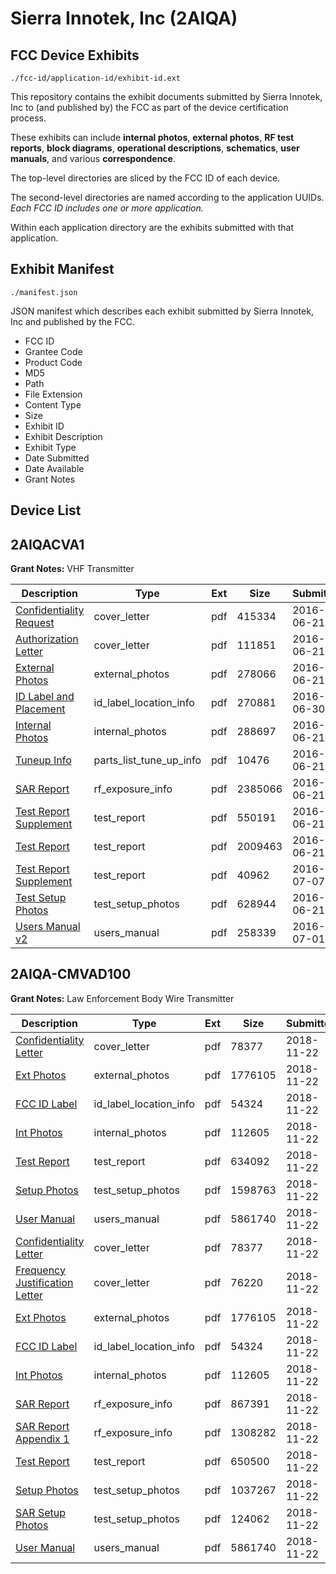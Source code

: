 # Sierra Innotek, Inc (2AIQA)
## FCC Device Exhibits

```
./fcc-id/application-id/exhibit-id.ext
```

This repository contains the exhibit documents submitted by Sierra Innotek, Inc to (and published by) the FCC as part of the device certification process.

These exhibits can include **internal photos**, **external photos**, **RF test reports**, **block diagrams**, **operational descriptions**, **schematics**, **user manuals**, and various **correspondence**.

The top-level directories are sliced by the FCC ID of each device.

The second-level directories are named according to the application UUIDs. *Each FCC ID includes one or more application.*

Within each application directory are the exhibits submitted with that application. 

## Exhibit Manifest

```
./manifest.json
```

JSON manifest which describes each exhibit submitted by Sierra Innotek, Inc and published by the FCC.

- FCC ID
- Grantee Code
- Product Code
- MD5
- Path
- File Extension
- Content Type
- Size
- Exhibit ID
- Exhibit Description
- Exhibit Type
- Date Submitted
- Date Available
- Grant Notes

## Device List
## 2AIQACVA1
**Grant Notes:** VHF Transmitter

| Description | Type | Ext | Size | Submitted | Available |
| ----------- | ---- | --- | ---- | --------- | --------- |
| [Confidentiality Request](2AIQACVA1/40de178ac58ae7b114d2e9f37ceda6c6/3035609.pdf) | cover_letter | pdf | 415334 | 2016-06-21 | 2016-07-01 |
| [Authorization Letter](2AIQACVA1/40de178ac58ae7b114d2e9f37ceda6c6/3035610.pdf) | cover_letter | pdf | 111851 | 2016-06-21 | 2016-07-01 |
| [External Photos](2AIQACVA1/40de178ac58ae7b114d2e9f37ceda6c6/3035611.pdf) | external_photos | pdf | 278066 | 2016-06-21 | 2016-07-01 |
| [ID Label and Placement](2AIQACVA1/40de178ac58ae7b114d2e9f37ceda6c6/3046448.pdf) | id_label_location_info | pdf | 270881 | 2016-06-30 | 2016-07-01 |
| [Internal Photos](2AIQACVA1/40de178ac58ae7b114d2e9f37ceda6c6/3035623.pdf) | internal_photos | pdf | 288697 | 2016-06-21 | 2016-07-01 |
| [Tuneup Info](2AIQACVA1/40de178ac58ae7b114d2e9f37ceda6c6/3035624.pdf) | parts_list_tune_up_info | pdf | 10476 | 2016-06-21 | 2016-07-01 |
| [SAR Report](2AIQACVA1/40de178ac58ae7b114d2e9f37ceda6c6/3035614.pdf) | rf_exposure_info | pdf | 2385066 | 2016-06-21 | 2016-07-01 |
| [Test Report Supplement](2AIQACVA1/40de178ac58ae7b114d2e9f37ceda6c6/3035619.pdf) | test_report | pdf | 550191 | 2016-06-21 | 2016-07-01 |
| [Test Report](2AIQACVA1/40de178ac58ae7b114d2e9f37ceda6c6/3035620.pdf) | test_report | pdf | 2009463 | 2016-06-21 | 2016-07-01 |
| [Test Report Supplement](2AIQACVA1/40de178ac58ae7b114d2e9f37ceda6c6/3055259.pdf) | test_report | pdf | 40962 | 2016-07-07 | 2016-07-01 |
| [Test Setup Photos](2AIQACVA1/40de178ac58ae7b114d2e9f37ceda6c6/3035621.pdf) | test_setup_photos | pdf | 628944 | 2016-06-21 | 2016-07-01 |
| [Users Manual v2](2AIQACVA1/40de178ac58ae7b114d2e9f37ceda6c6/3047333.pdf) | users_manual | pdf | 258339 | 2016-07-01 | 2016-07-01 |
## 2AIQA-CMVAD100
**Grant Notes:** Law Enforcement Body Wire Transmitter

| Description | Type | Ext | Size | Submitted | Available |
| ----------- | ---- | --- | ---- | --------- | --------- |
| [Confidentiality Letter](2AIQA-CMVAD100/6b55e9dd648d3a139ad6ab61a7e4d192/4081224.pdf) | cover_letter | pdf | 78377 | 2018-11-22 | 2018-11-29 |
| [Ext Photos](2AIQA-CMVAD100/6b55e9dd648d3a139ad6ab61a7e4d192/4081227.pdf) | external_photos | pdf | 1776105 | 2018-11-22 | 2019-04-01 |
| [FCC ID Label](2AIQA-CMVAD100/6b55e9dd648d3a139ad6ab61a7e4d192/4081228.pdf) | id_label_location_info | pdf | 54324 | 2018-11-22 | 2018-11-29 |
| [Int Photos](2AIQA-CMVAD100/6b55e9dd648d3a139ad6ab61a7e4d192/4081229.pdf) | internal_photos | pdf | 112605 | 2018-11-22 | 2019-04-01 |
| [Test Report](2AIQA-CMVAD100/6b55e9dd648d3a139ad6ab61a7e4d192/4081247.pdf) | test_report | pdf | 634092 | 2018-11-22 | 2018-11-29 |
| [Setup Photos](2AIQA-CMVAD100/6b55e9dd648d3a139ad6ab61a7e4d192/4081248.pdf) | test_setup_photos | pdf | 1598763 | 2018-11-22 | 2019-04-01 |
| [User Manual](2AIQA-CMVAD100/6b55e9dd648d3a139ad6ab61a7e4d192/4081236.pdf) | users_manual | pdf | 5861740 | 2018-11-22 | 2019-04-01 |
| [Confidentiality Letter](2AIQA-CMVAD100/fce103f4737739cbf158eda2b3170c27/4081224.pdf) | cover_letter | pdf | 78377 | 2018-11-22 | 2018-11-29 |
| [Frequency Justification Letter](2AIQA-CMVAD100/fce103f4737739cbf158eda2b3170c27/4081225.pdf) | cover_letter | pdf | 76220 | 2018-11-22 | 2018-11-29 |
| [Ext Photos](2AIQA-CMVAD100/fce103f4737739cbf158eda2b3170c27/4081227.pdf) | external_photos | pdf | 1776105 | 2018-11-22 | 2019-04-01 |
| [FCC ID Label](2AIQA-CMVAD100/fce103f4737739cbf158eda2b3170c27/4081228.pdf) | id_label_location_info | pdf | 54324 | 2018-11-22 | 2018-11-29 |
| [Int Photos](2AIQA-CMVAD100/fce103f4737739cbf158eda2b3170c27/4081229.pdf) | internal_photos | pdf | 112605 | 2018-11-22 | 2019-04-01 |
| [SAR Report](2AIQA-CMVAD100/fce103f4737739cbf158eda2b3170c27/4081238.pdf) | rf_exposure_info | pdf | 867391 | 2018-11-22 | 2018-11-29 |
| [SAR Report Appendix 1](2AIQA-CMVAD100/fce103f4737739cbf158eda2b3170c27/4081239.pdf) | rf_exposure_info | pdf | 1308282 | 2018-11-22 | 2018-11-29 |
| [Test Report](2AIQA-CMVAD100/fce103f4737739cbf158eda2b3170c27/4081237.pdf) | test_report | pdf | 650500 | 2018-11-22 | 2018-11-29 |
| [Setup Photos](2AIQA-CMVAD100/fce103f4737739cbf158eda2b3170c27/4081234.pdf) | test_setup_photos | pdf | 1037267 | 2018-11-22 | 2019-04-01 |
| [SAR Setup Photos](2AIQA-CMVAD100/fce103f4737739cbf158eda2b3170c27/4081235.pdf) | test_setup_photos | pdf | 124062 | 2018-11-22 | 2019-04-01 |
| [User Manual](2AIQA-CMVAD100/fce103f4737739cbf158eda2b3170c27/4081236.pdf) | users_manual | pdf | 5861740 | 2018-11-22 | 2019-04-01 |
